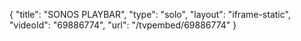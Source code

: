 {
    "title": "SONOS PLAYBAR",
    "type": "solo",
    "layout": "iframe-static",
    "videoId": "69886774",
    "url": "\/tvpembed\/69886774"
}